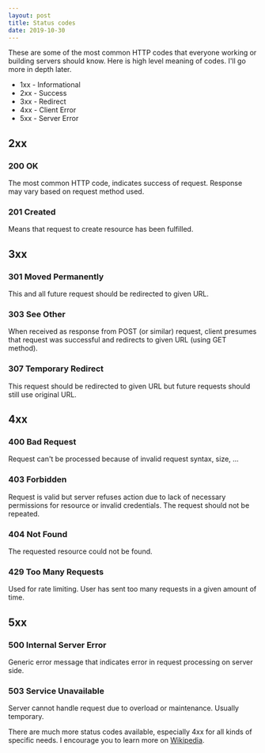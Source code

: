 ```yaml
---
layout: post
title: Status codes
date: 2019-10-30
---
```


These are some of the most common HTTP codes that everyone working or building servers should know. Here is high level meaning of codes. I'll go more in depth later.

- 1xx - Informational
- 2xx - Success
- 3xx - Redirect
- 4xx - Client Error
- 5xx - Server Error

## 2xx

### 200 OK

The most common HTTP code, indicates success of request. Response may vary based on request method used.

### 201 Created

Means that request to create resource has been fulfilled.

## 3xx

### 301 Moved Permanently

This and all future request should be redirected to given URL.

### 303 See Other

When received as response from POST (or similar) request, client presumes that request was successful and redirects to given URL (using GET method).

### 307 Temporary Redirect

This request should be redirected to given URL but future requests should still use original URL.

## 4xx

### 400 Bad Request

Request can't be processed because of invalid request syntax, size, ...

### 403 Forbidden

Request is valid but server refuses action due to lack of necessary permissions for resource or invalid credentials. The request should not be repeated.

### 404 Not Found

The requested resource could not be found.

### 429 Too Many Requests

Used for rate limiting. User has sent too many requests in a given amount of time.

## 5xx

### 500 Internal Server Error

Generic error message that indicates error in request processing on server side.

### 503 Service Unavailable

Server cannot handle request due to overload or maintenance. Usually temporary.

There are much more status codes available, especially 4xx for all kinds of specific needs. I encourage you to learn more on [Wikipedia](https://en.wikipedia.org/wiki/List_of_HTTP_status_codes).
